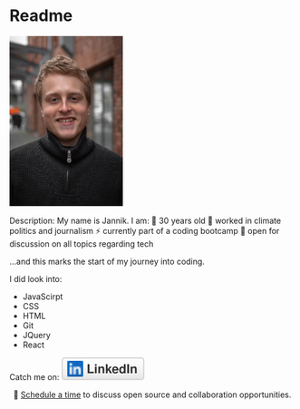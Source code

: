 # Readme

<img src="IMG_9949.jpeg" alt="profilepic" width="200"/>


Description: My name is Jannik. 
I am:
🔭 30 years old 
🍔 worked in climate politics and journalism
⚡ currently part of a coding bootcamp
💬 open for discussion on all topics regarding tech

...and this marks the start of my journey into coding.

I did look into:
- JavaScirpt
- CSS
- HTML
- Git
- JQuery
- React

Catch me on: <a href="https://www.linkedin.com/in/jannik-uek%C3%B6tter-177a7019b/"><img src="linkedin.svg" alt="LinkedIn" ></a>



<p align="center">🔔 <a href="https://calendly.com/uekoetter_jannik">Schedule a time</a> to discuss open source and collaboration opportunities.</p>
